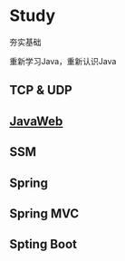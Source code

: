 # Study
夯实基础

重新学习Java，重新认识Java

## TCP & UDP
## [JavaWeb](javaweb-study/JavaWeb.md ':include')
## SSM
## Spring
## Spring MVC
## Spting Boot
